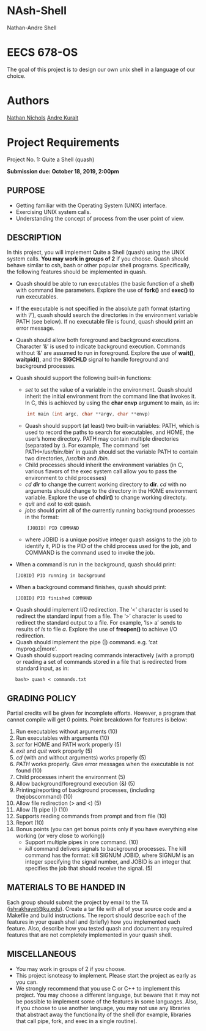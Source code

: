 # NAsh-Shell
Nathan-Andre Shell


# EECS 678-OS
The goal of this project is to design our own unix shell in a language of our choice. 

# Authors
[Nathan Nichols](https://github.com/natenichols)
[Andre Kurait](https://github.com/AndreKurait)


# Project Requirements

Project No. 1: Quite a Shell (quash)

**Submission due: October 18, 2019, 2:00pm**

## PURPOSE

- Getting familiar with the Operating System (UNIX) interface.
- Exercising UNIX system calls.
- Understanding the concept of process from the user point of view.

## DESCRIPTION

In this project, you will implement Quite a Shell (quash) using the UNIX system calls. **You may
work in groups of 2** if you choose. Quash should behave similar to csh, bash or other popular shell
programs. Specifically, the following features should be implemented in quash.

* Quash should be able to run executables (the basic function of a shell) with command line parameters. Explore the use of **fork()** and **exec()** to run executables.
* If the executable is not specified in the absolute path format (starting with ‘/’), quash should search the directories in the environment variable PATH (see below). If no executable file is found, quash should print an error message.
* Quash should allow both foreground and background executions. Character ‘&’ is used to indicate background execution. Commands without ‘&’ are assumed to run in foreground. Explore the use of **wait()**, **waitpid()**, and the **SIGCHLD** signal to handle foreground and background processes.
* Quash should support the following built-in functions:
    * *set* to set the value of a variable in the environment. Quash should inherit the initial environment from the command line that invokes it. In C, this is achieved by using the **char envp** argument to main, as in:
    ```cpp
        int main (int argc, char **argv, char **envp)
    ```
    * Quash should support (at least) two built-in variables: PATH, which is used to record the
paths to search for executables, and HOME, the user’s home directory. PATH may contain
multiple directories (separated by :). For example, The command ‘set PATH=/usr/bin:/bin’
in quash should set the variable PATH to contain two directories, */usr/bin* and */bin*.
    * Child processes should inherit the environment variables (in C, various flavors of the exec system call allow you to pass the environment to child processes)
    * *cd **dir*** to change the current working directory to **dir**. *cd* with no arguments should change to the directory in the HOME environment variable. Explore the use of **chdir()** to change working directoty.
    * *quit* and *exit* to exit quash.
    * *jobs* should print all of the currently running background processes in the format:
    ```
        [JOBID] PID COMMAND
    ```
    * where JOBID is a unique positive integer quash assigns to the job to identify it, PID is the PID of the child process used for the job, and COMMAND is the command used to invoke the job.

* When a command is run in the background, quash should print:
```
   [JOBID] PID running in background
```
* When a background command finishes, quash should print:
```
   [JOBID] PID finished COMMAND
```
* Quash should implement I/O redirection. The ‘<’ character is used to redirect the standard input from a file. The ‘>’ character is used to redirect the standard output to a file. For example, ‘ls> a’ sends to results of *ls* to file *a*. Explore the use of **freopen()** to achieve I/O redirection.
* Quash should implement the pipe (|) command. e.g. ‘cat myprog.c|more’.
* Quash should support reading commands interactively (with a prompt) or reading a set of commands stored in a file that is redirected from standard input, as in:
```
   bash> quash < commands.txt
```

## GRADING POLICY

Partial credits will be given for incomplete efforts. However, a program that cannot compile will get
0 points. Point breakdown for features is below:
   1. Run executables without arguments (10)
   2. Run executables with arguments (10)
   3. *set* for HOME and PATH work properly (5)
   4. *exit* and *quit* work properly (5)
   5. *cd* (with and without arguments) works properly (5)
   6. *PATH* works properly. Give error messages when the executable is not found (10)
   7. Child processes inherit the environment (5)
   8. Allow background/foreground execution (&) (5)
   9. Printing/reporting of background processes, (including thejobscommand) (10)
   10. Allow file redirection (> and <) (5)
   11. Allow (1) pipe (|) (10)
   12. Supports reading commands from prompt and from file (10)
   13. Report (10)
   14. Bonus points (you can get bonus points only if you have everything else working (or very close to working))
       * Support multiple pipes in one command. (10)
       * *kill* command delivers signals to background processes. The kill command has the format: kill SIGNUM JOBID, where SIGNUM is an integer specifying the signal number, and JOBID is an integer that specifies the job that should receive the signal. (5)

## MATERIALS TO BE HANDED IN

Each group should submit the project by email to the TA (ishrakhayet@ku.edu). Create a tar file with all of your source code and a Makefile and build instructions. The report should describe each of the features in your quash shell and (briefly) how you implemented each feature. Also, describe how you tested quash and document any required features that are not completely implemented in your quash shell.

## MISCELLANEOUS

* You may work in groups of 2 if you choose.
* This project isnoteasy to implement. Please start the project as early as you can.
* We strongly recommend that you use C or C++ to implement this project. You may choose a different language, but beware that it may not be possible to implement some of the features in some languages. Also, if you choose to use another language, you may not use any libraries that abstract away the functionality of the shell (for example, libraries that call pipe, fork, and exec in a single routine).

